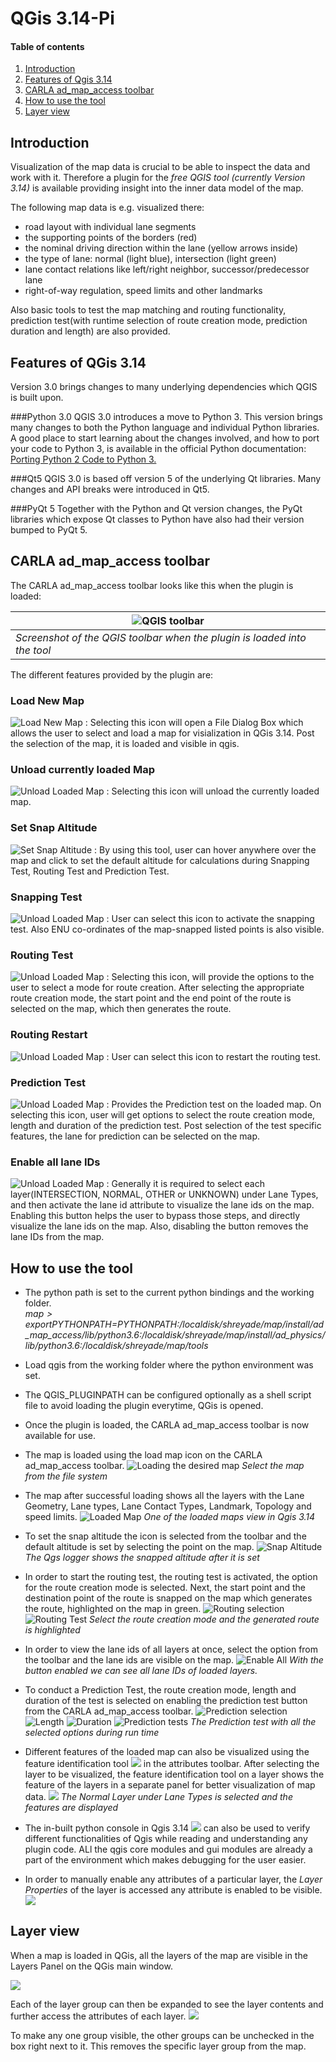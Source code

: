 # QGis 3.14-Pi
 
#### Table of contents
1. [Introduction](#introduction)
2. [Features of Qgis 3.14](#features)
3. [CARLA ad_map_access toolbar](#toolbar)
4. [How to use the tool](#howtouse)
5. [Layer view ](#Layerview)

## Introduction <a name="introduction"></a>
Visualization of the map data is crucial to be able to inspect the data and work with it. 
Therefore a plugin for the *free QGIS tool (currently Version 3.14)* is available providing insight into the inner data model of the map. 

The following map data is e.g. visualized there:

- road layout with individual lane segments
- the supporting points of the borders (red)
- the nominal driving direction within the lane (yellow arrows inside)
- the type of lane: normal (light blue), intersection (light green)
- lane contact relations like left/right neighbor, successor/predecessor lane
- right-of-way regulation, speed limits and other landmarks

Also basic tools to test the map matching and routing functionality, prediction test(with runtime selection of route creation mode, prediction duration and length) are also provided.


## Features of QGis 3.14 <a name="features"></a>
Version 3.0 brings changes to many underlying dependencies which QGIS is built upon.

###Python 3.0
QGIS 3.0 introduces a move to Python 3. This version brings many changes to both the Python language and individual Python libraries.  
A good place to start learning about the changes involved, and how to port your code to Python 3, is available in the official Python documentation: [Porting Python 2 Code to Python 3.](https://docs.python.org/3/howto/pyporting.html)

###Qt5
QGIS 3.0 is based off version 5 of the underlying Qt libraries. Many changes and API breaks were introduced in Qt5. 

###PyQt 5
Together with the Python and Qt version changes, the PyQt libraries which expose Qt classes to Python have also had their version bumped to PyQt 5.


## CARLA ad_map_access toolbar <a name="toolbar"></a>
The CARLA ad_map_access toolbar looks like this when the plugin is loaded:

| ![QGIS toolbar](images/Qgis_toolbar.png) |
| -- |
| *Screenshot of the QGIS toolbar when the plugin is loaded into the tool* |

The different features provided by the plugin are:
### Load New Map
 ![Load New Map](images/Load.png) : Selecting this icon will open a File Dialog Box which allows the user to select and load a map for visialization in QGis 3.14. Post the selection of the map, it is loaded and visible in qgis.
### Unload currently loaded Map
 ![Unload Loaded Map](images/Unload.png) : Selecting this icon will unload the currently loaded map.
### Set Snap Altitude
 ![Set Snap Altitude](images/Setsnapaltitude.png) : By using this tool, user can hover anywhere over the map and click to set the default altitude for calculations during Snapping Test, Routing Test and Prediction Test.
### Snapping Test
 ![Unload Loaded Map](images/Snappingtest.png) : User can select this icon to activate the snapping test. Also ENU co-ordinates of the map-snapped listed points is also visible. 
### Routing Test
 ![Unload Loaded Map](images/Routingtest.png) : Selecting this icon, will provide the options to the user to select a mode for route creation. After selecting the appropriate route creation mode, the start point and the end point of the route is selected on the map, which then generates the route.
### Routing Restart
 ![Unload Loaded Map](images/Routingrestart.png) : User can select this icon to restart the routing test.
### Prediction Test
 ![Unload Loaded Map](images/Predictiontest.png) : Provides the Prediction test on the loaded map. On selecting this icon, user will get options to select the route creation mode, length and duration of the prediction test. Post selection of the test specific features, the lane for prediction can be selected on the map.
### Enable all lane IDs
 ![Unload Loaded Map](images/ID.png) : Generally it is required to select each layer(INTERSECTION, NORMAL, OTHER or UNKNOWN) under Lane Types, and then activate the lane id attribute to visualize the lane ids on the map. Enabling this button helps the user to bypass those steps, and directly visualize the lane ids on the map. Also, disabling the button removes the lane IDs from the map.

## How to use the tool <a name="howtouse"></a>
- The python path is set to the current python bindings and the working folder.  
*$map> export PYTHONPATH=$PYTHONPATH:/localdisk/shreyade/map/install/ad_map_access/lib/python3.6:/localdisk/shreyade/map/install/ad_physics/lib/python3.6:/localdisk/shreyade/map/tools*
- Load qgis from the working folder where the python environment was set.
- The QGIS_PLUGINPATH can be configured optionally as a shell script file to avoid loading the plugin everytime, QGis is opened.
- Once the plugin is loaded, the CARLA ad_map_access toolbar is now available for use.
- The map is loaded using the load map icon on the CARLA ad_map_access toolbar. 
 ![Loading the desired map](images/Load_file.png "Select the map from the file system") 
      *Select the map from the file system* 

- The map after successful loading shows all the layers with the Lane Geometry, Lane types, Lane Contact Types, Landmark, Topology and speed limits.
 ![Loaded Map](images/loaded_map.png) 
      *One of the loaded maps view in Qgis 3.14* 

- To set the snap altitude the icon is selected from the toolbar and the default altitude is set by selecting the point on the map.
 ![Snap Altitude](images/SetSnapAltitude.png) 
      *The Qgs logger shows the snapped altitude after it is set* 

- In order to start the routing test, the routing test is activated, the option for the route creation mode is selected. Next, the start point and the destination point of the route is snapped on the map which generates the route, highlighted on the map in green.
 ![Routing selection](images/mode_creation.png) ![Routing Test](images/routing.png)
      *Select the route creation mode and the generated route is highlighted* 

- In order to view the lane ids of all layers at once, select the option from the toolbar and the lane ids are visible on the map.
 ![Enable All](images/view_all_laneids.png)
      *With the button enabled we can see all lane IDs of loaded layers.*

- To conduct a Prediction Test, the route creation mode, length and duration of the test is selected on enabling the prediction test button from the CARLA ad_map_access toolbar.
![Prediction selection](images/prediction_mode.png) ![Length](images/length.png) ![Duration](images/duration.png)
![Prediction tests](images/prediction_result.png)
      *The Prediction test with all the selected options during run time*

- Different features of the loaded map can also be visualized using the feature identification tool ![](images/feature_tool.png) in the attributes toolbar.
After selecting the layer to be visualized, the feature identification tool on a layer shows the feature of the layers in a separate panel for better visualization of map data.
 ![](images/feature_tool_result.png)
     *The Normal Layer under Lane Types is selected and the features are displayed*

- The in-built python console in Qgis 3.14 ![](images/python.png) can also be used to verify different functionalities of Qgis while reading and understanding any plugin code. ALl the qgis core modules and gui modules are already a part of the environment which makes debugging for the user easier.

- In order to manually enable any attributes of a particular layer, the *Layer Properties* of the layer is accessed any attribute is enabled to be visible. 
  ![](images/Attributes.png)

## Layer view <a name="Layerview"></a>
When a map is loaded in QGis, all the layers of the map are visible in the Layers Panel on the QGis main window.

![](images/Layer_view.png) 

Each of the layer group can then be expanded to see the layer contents and further access the attributes of each layer.
![](images/expanded_layers.png)

To make any one group visible, the other groups can be unchecked in the box right next to it. This removes the specific layer group from the map.




